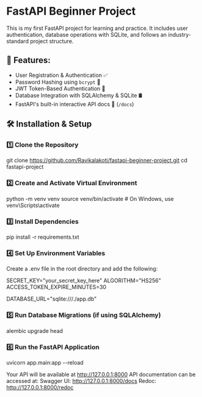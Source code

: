 # FastAPI Beginner Project 

This is my first FastAPI project for learning and practice. It includes user authentication, database operations with SQLite, and follows an industry-standard project structure.

## 📌 Features:
- User Registration & Authentication ✅
- Password Hashing using `bcrypt` 🔐
- JWT Token-Based Authentication 🔑
- Database Integration with SQLAlchemy & SQLite 🛢️
- FastAPI's built-in interactive API docs 📄 (`/docs`)


## 🛠️ Installation & Setup

### 1️⃣ Clone the Repository
git clone https://github.com/Ravikalakoti/fastapi-beginner-project.git
cd fastapi-project

### 2️⃣ Create and Activate Virtual Environment
python -m venv venv
source venv/bin/activate  # On Windows, use venv\Scripts\activate

### 3️⃣ Install Dependencies
pip install -r requirements.txt

### 4️⃣ Set Up Environment Variables
Create a .env file in the root directory and add the following:

SECRET_KEY="your_secret_key_here"
ALGORITHM="HS256"
ACCESS_TOKEN_EXPIRE_MINUTES=30

DATABASE_URL="sqlite:///./app.db"

### 5️⃣ Run Database Migrations (if using SQLAlchemy)
alembic upgrade head

### 6️⃣ Run the FastAPI Application
uvicorn app.main:app --reload

Your API will be available at http://127.0.0.1:8000
API documentation can be accessed at:
Swagger UI: http://127.0.0.1:8000/docs
Redoc: http://127.0.0.1:8000/redoc


